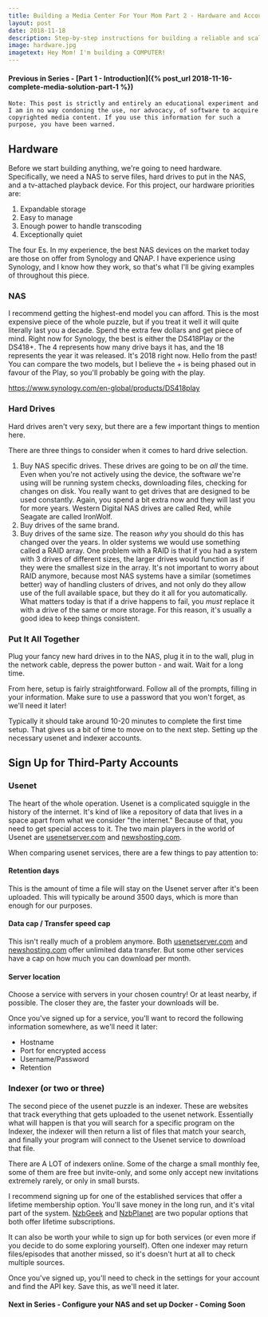 ```yaml
---
title: Building a Media Center For Your Mom Part 2 - Hardware and Accounting
layout: post
date: 2018-11-18
description: Step-by-step instructions for building a reliable and scalable local media center that will scale as large as your house will allow (and beyond).
image: hardware.jpg
imagetext: Hey Mom! I'm building a COMPUTER!
---
```


#### Previous in Series - [Part 1 - Introduction]({% post_url 2018-11-16-complete-media-solution-part-1 %})

`Note: This post is strictly and entirely an educational experiment and I am in no way condoning the use, nor advocacy, of software to acquire copyrighted media content. If you use this information for such a purpose, you have been warned.`

## Hardware

Before we start building anything, we're going to need hardware. Specifically, we need a NAS to serve files, hard drives to put in the NAS, and a tv-attached playback device. For this project, our hardware priorities are:

1. Expandable storage
2. Easy to manage
3. Enough power to handle transcoding
4. Exceptionally quiet

The four Es. In my experience, the best NAS devices on the market today are those on offer from Synology and QNAP. I have experience using Synology, and I know how they work, so that's what I'll be giving examples of throughout this piece. 

### NAS
I recommend getting the highest-end model you can afford. This is the most expensive piece of the whole puzzle, but if you treat it well it will quite literally last you a decade. Spend the extra few dollars and get piece of mind. Right now for Synology, the best is either the DS418Play or the DS418+. The 4 represents how many drive bays it has, and the 18 represents the year it was released. It's 2018 right now. Hello from the past! You can compare the two models, but I believe the + is being phased out in favour of the Play, so you'll probably be going with the play.

https://www.synology.com/en-global/products/DS418play

### Hard Drives
Hard drives aren't very sexy, but there are a few important things to mention here.

There are three things to consider when it comes to hard drive selection. 
1. Buy NAS specific drives. These drives are going to be on _all_ the time. Even when you're not actively using the device, the software we're using will be running system checks, downloading files, checking for changes on disk. You really want to get drives that are designed to be used constantly. Again, you spend a bit extra now and they will last you for more years. Western Digital NAS drives are called Red, while Seagate are called IronWolf.
2. Buy drives of the same brand.
3. Buy drives of the same size. The reason _why_ you should do this has changed over the years. In older systems we would use something called a RAID array. One problem with a RAID is that if you had a system with 3 drives of different sizes, the larger drives would function as if they were the smallest size in the array. It's not important to worry about RAID anymore, because most NAS systems have a similar (sometimes better) way of handling clusters of drives, and not only do they allow use of the full available space, but they do it all for you automatically. What matters today is that if a drive happens to fail, you _must_ replace it with a drive of the same or more storage. For this reason, it's usually a good idea to keep things consistent.

### Put It All Together
Plug your fancy new hard drives in to the NAS, plug it in to the wall, plug in the network cable, depress the power button - and wait.
Wait for a long time.

From here, setup is fairly straightforward. Follow all of the prompts, filling in your information. Make sure to use a password that you won't forget, as we'll need it later!

Typically it should take around 10-20 minutes to complete the first time setup. That gives us a bit of time to move on to the next step. Setting up the necessary usenet and indexer accounts.

## Sign Up for Third-Party Accounts

### Usenet
The heart of the whole operation. Usenet is a complicated squiggle in the history of the internet. It's kind of like a repository of data that lives in a space apart from what we consider "the internet." Because of that, you need to get special access to it. The two main players in the world of Usenet are [usenetserver.com](http://usenetserver.com/partners/?a_aid=inconsiderate&a_bid=5725b6ed) and [newshosting.com](https://www.newshosting.com/partners/?a_aid=inconsiderate&a_bid=5ecfe99b).

When comparing usenet services, there are a few things to pay attention to:

#### Retention days
This is the amount of time a file will stay on the Usenet server after it's been uploaded. This will typically be around 3500 days, which is more than enough for our purposes.
#### Data cap / Transfer speed cap
This isn't really much of a problem anymore. Both [usenetserver.com](http://usenetserver.com/partners/?a_aid=inconsiderate&a_bid=5725b6ed) and [newshosting.com](https://www.newshosting.com/partners/?a_aid=inconsiderate&a_bid=5ecfe99b) offer unlimited data transfer. But some other services have a cap on how much you can download per month.
#### Server location
Choose a service with servers in your chosen country! Or at least nearby, if possible. The closer they are, the faster your downloads will be.

Once you've signed up for a service, you'll want to record the following information somewhere, as we'll need it later:
- Hostname
- Port for encrypted access
- Username/Password
- Retention

### Indexer (or two or three)
The second piece of the usenet puzzle is an indexer. These are websites that track everything that gets uploaded to the usenet network. Essentially what will happen is that you will search for a specific program on the Indexer, the indexer will then return a list of files that match your search, and finally your program will connect to the Usenet service to download that file.

There are A LOT of indexers online. Some of the charge a small monthly fee, some of them are free but invite-only, and some only accept new invitations extremely rarely, or only in small bursts.

I recommend signing up for one of the established services that offer a lifetime membership option. You'll save money in the long run, and it's vital part of the system. [NzbGeek](https://nzbgeek.info) and [NzbPlanet](https://nzbplanet.net/register) are two popular options that both offer lifetime subscriptions.

It can also be worth your while to sign up for both services (or even more if you decide to do some exploring yourself). Often one indexer may return files/episodes that another missed, so it's doesn't hurt at all to check multiple sources. 

Once you've signed up, you'll need to check in the settings for your account and find the API key. Save this, as we'll need it later.

#### Next in Series - Configure your NAS and set up Docker - Coming Soon
